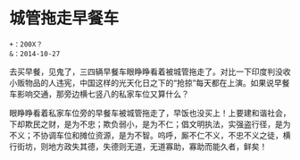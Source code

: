 # 城管拖走早餐车


```
+：200X？
&：2014-10-27  
```


去买早餐，见鬼了，三四辆早餐车眼睁睁看着被城管拖走了。对比一下印度判没收小贩物品的人违宪，中国这样的光天化日之下的“抢掠”每天都在上演。如果说早餐车影响交通，那旁边横七竖八的私家车位又算什么？

  

眼睁睁看着私家车位旁的早餐车被城管拖走了，早饭也没买上！上要建和谐社会，下却欺民之财，是为不忠；欺负弱小，是为不仁；倡文明执法，实强盗行径，是为不义；不协调车位和摊位资源，是为不智。呜呼，厮不仁不义，不忠不义之徒，横行街坊，则地方政失其德，失德则无道，无道寡助，寡助而能久者，鲜矣！